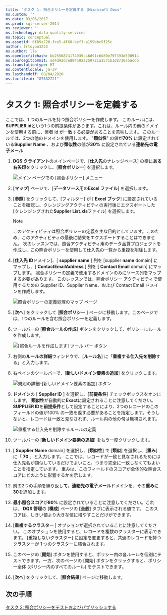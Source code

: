 ```yaml
---
title: 'タスク 1: 照合ポリシーを定義する |Microsoft Docs'
ms.custom: ''
ms.date: 03/06/2017
ms.prod: sql-server-2014
ms.reviewer: ''
ms.technology: data-quality-services
ms.topic: conceptual
ms.assetid: 6f89a720-fce5-4f60-bef3-a159bbc9f25c
author: lrtoyou1223
ms.author: lle
ms.openlocfilehash: bb2556874174939c46d91c6d89e797393d590914
ms.sourcegitcommit: ad4d92dce894592a259721a1571b1d8736abacdb
ms.translationtype: MT
ms.contentlocale: ja-JP
ms.lasthandoff: 08/04/2020
ms.locfileid: "87632221"
---
```

# <a name="task-1-defining-a-matching-policy"></a>タスク 1: 照合ポリシーを定義する
  ここでは、1 つのルールを持つ照合ポリシーを作成します。 このルールには、 **SUPPLIER id**という1つの前提条件があります。これは、ルール内の他のドメインを使用する前に、業者 id が一致する必要があることを意味します。 このルールでは、2つの他のドメインを使用します。 "**類似性**" の値が**70%** に設定されている**Supplier Name** 、および**類似性**の値が**30%** に設定されている**連絡先の電子メール**  
  
1.  **DQS クライアント**のメインページで、[**仕入先**のナレッジベース] の横に**ある右矢印**をクリックし、[**照合ポリシー**] を選択します。  
  
     ![メイン ページでの [照合ポリシー] メニュー](../../2014/tutorials/media/et-definingamatchingpolicy-01.jpg "メイン ページでの [照合ポリシー] メニュー")  
  
2.  [**マップ**] ページで、[**データソース**用の**Excel ファイル**] を選択します。  
  
3.  [**参照**] をクリックして、[フィルター] が [ **Excel ブック**] に設定されていることを確認し、クレンジングアクティビティの実行後にエクスポートした [クレンジングされた**Supplier List.xls**ファイル] を選択します。  
  
    > [!NOTE]  
    >  このアクティビティは照合ポリシーの定義を主な目的としています。このため、このアクティビティの最後に結果をエクスポートすることはできません。 次のレッスンでは、照合アクティビティ用のデータ品質プロジェクトを作成し、この照合ポリシーを使用して仕入先の一覧から重複を削除します。  
  
4.  [**仕入先** **ID**ドメイン]、[ **supplier name** ] 列を [supplier **name** domain] にマップし、[ **ContactEmailAddress** ] 列を [ **Contact Email** domain] にマップします。 照合ポリシーの定義で使用するドメインのみにソース列をマップする必要があります。 このレッスンでは、照合ポリシー アクティビティで使用するための Supplier ID、Supplier Name、および Contact Email ドメインを作成します。  
  
     ![照合ポリシーの定義処理のマップ ページ](../../2014/tutorials/media/et-definingamatchingpolicy-02.jpg "照合ポリシーの定義処理のマップ ページ")  
  
5.  [**次へ**] をクリックして [**照合ポリシー** ] ページに移動します。このページでは、1つのルールを含む照合ポリシーを定義します。  
  
6.  ツールバーの [**照合ルールの作成**] ボタンをクリックして、ポリシーにルールを作成します。  
  
     ![[照合ルールを作成します] ツール バー ボタン](../../2014/tutorials/media/et-definingamatchingpolicy-03.jpg "[照合ルールを作成します] ツール バー ボタン")  
  
7.  右側の**ルールの詳細**ウィンドウで、[**ルール名**] に「**重複する仕入先を削除**する」と入力します。  
  
8.  右ペインのツールバーで、[**新しいドメイン要素の追加**] をクリックします。  
  
     ![規則の詳細-[新しいドメイン要素の追加] ボタン](../../2014/tutorials/media/et-definingamatchingpolicy-04.jpg "規則の詳細-[新しいドメイン要素の追加] ボタン")  
  
9. **ドメイン**の [ **Supplier ID** ] を選択し、[**前提条件**] チェックボックスをオンにします。 **類似性**が自動的に**Exact**に設定されることに注意してください。 **SUPPLIER ID**を**前提条件**として設定することにより、2つのレコードのこのフィールドの値が100% の一致を返す必要があることを指定します。そうしないと、レコードは一致と見なされず、ルール内の他の句は無視されます。  
  
     ![重複する仕入先を削除するルールの定義](../../2014/tutorials/media/et-definingamatchingpolicy-05.jpg "重複する仕入先を削除するルールの定義")  
  
10. ツールバーの [**新しいドメイン要素の追加**] をもう一度クリックします。  
  
11. [ **Supplier Name** domain] を選択し、[**類似性**] で [**類似**] を選択し、[**重み**] に「 **70** 」と入力します。  ここでは、レコードが一致と見なされるためには仕入先名が類似しているだけでよいこと、つまり完全に一致しなくてもよいことを指定しています。 重みは、このフィールドのスコアが全体的な照合スコアにどのように影響するかを示します。  
  
12. 前の2つの手順を繰り返し**て、連絡先の電子メール**ドメインを、その**重み**に**30**を追加します。  
  
13. **最小照合スコア**が**80%** に設定されていることに注意してください。これは、 **DQS 管理**の [**構成**] ページの **[全般**] タブに表示される値です。 このスコアは、しきい値より大きな値に増やすことだけができます。  
  
14. [**重複するクラスター** ] オプションが選択されていることに注意してください。 このオプションを使用すると、レコードを複数のクラスターに表示できます。 [重複しないクラスター] に設定を変更すると、共通のレコードを持つクラスターが 1 つのクラスターに結合されます。  
  
15. このページの [**開始**] ボタンを使用すると、ポリシー内の各ルールを個別にテストできます。一方、次のページの [開始] ボタンをクリックすると、ポリシー全体 (ポリシー内のすべてのルール) をテストできます。  
  
16. [**次へ**] をクリックして、[**照合結果**] ページに移動します。  
  
## <a name="next-step"></a>次の手順  
 [タスク 2: 照合ポリシーをテストおよびパブリッシュする](../../2014/tutorials/task-2-testing-and-publishing-the-matching-policy.md)  
  
  
